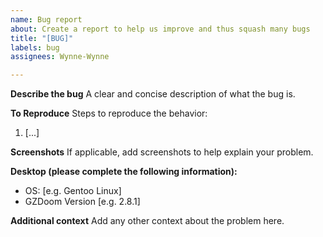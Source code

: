 ```yaml
---
name: Bug report
about: Create a report to help us improve and thus squash many bugs
title: "[BUG]"
labels: bug
assignees: Wynne-Wynne

---
```


**Describe the bug**
A clear and concise description of what the bug is.

**To Reproduce**
Steps to reproduce the behavior:
1. [...]

**Screenshots**
If applicable, add screenshots to help explain your problem.

**Desktop (please complete the following information):**
 - OS: [e.g. Gentoo Linux]
 - GZDoom Version [e.g. 2.8.1]

**Additional context**
Add any other context about the problem here.
